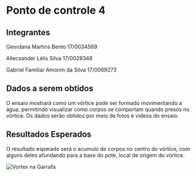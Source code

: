 # Ponto de controle 4

## Integrantes
Geordana Martins Bento 17/0034569

Allecsander Lélis Silva 17/0028348

Gabriel Familiar Amorim da Silva 17/0069273

## Dados a serem obtidos
<p>O ensaio mostrará como um vórtice pode ser formado movimentando a água, permitindo visualizar como corpos se comportam quando presos no vórtice. Os dados serão obtidos por meio de fotos e vídeos do ensaio.<p/>

## Resultados Esperados
<p>O resultado esperado será o acumulo de corpos no centro do vórtice, com alguns deles afundando para a base do pote, local de origem do vórtice.<p/>

![Vortex na Garrafa](/Imagens/Vortex.png)

